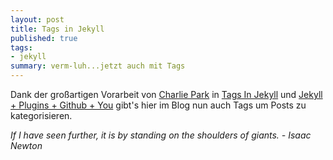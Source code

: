 ```yaml
---
layout: post
title: Tags in Jekyll
published: true
tags:
- jekyll
summary: verm-luh...jetzt auch mit Tags
---
```


Dank der großartigen Vorarbeit von [Charlie Park](http://charliepark.org) in [Tags In Jekyll](http://charliepark.org/tags-in-jekyll/) und [Jekyll + Plugins + Github + You](http://charliepark.org/jekyll-with-plugins/) gibt's hier im Blog nun auch Tags um Posts zu kategorisieren.

*If I have seen further, it is by standing on the shoulders of giants. - Isaac Newton*
